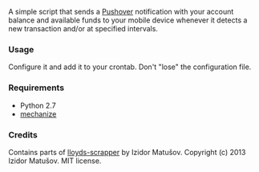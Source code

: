 A simple script that sends a [Pushover](https://pushover.net/) notification
with your account balance and available funds to your mobile device whenever it
detects a new transaction and/or at specified intervals.

### Usage ###
Configure it and add it to your crontab. Don't "lose" the configuration file.

### Requirements ###
- Python 2.7
- [mechanize](http://wwwsearch.sourceforge.net/mechanize/)

### Credits ###
Contains parts of [lloyds-scrapper](https://github.com/izidormatusov/lloyds-scrapper) by Izidor Matušov.
Copyright (c) 2013 Izidor Matušov. MIT license.
